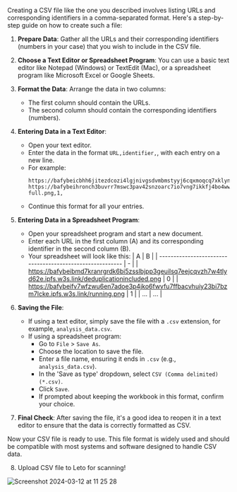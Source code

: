 Creating a CSV file like the one you described involves listing URLs and corresponding identifiers in a comma-separated format. Here's a step-by-step guide on how to create such a file:

1. **Prepare Data**: Gather all the URLs and their corresponding identifiers (numbers in your case) that you wish to include in the CSV file.

2. **Choose a Text Editor or Spreadsheet Program**: You can use a basic text editor like Notepad (Windows) or TextEdit (Mac), or a spreadsheet program like Microsoft Excel or Google Sheets.

3. **Format the Data**: Arrange the data in two columns:
    - The first column should contain the URLs.
    - The second column should contain the corresponding identifiers (numbers).

4. **Entering Data in a Text Editor**:
    - Open your text editor.
    - Enter the data in the format `URL,identifier,`, with each entry on a new line. 
    - For example:
      ```
      https://bafybeicbhh6jitezdcozi4lgjnivgsdvmbmstyyj6cqxmoqcq7xklyngxu.ipfs.w3s.link/doitforrey.png,0,
      https://bafybeihronch3buvrr7mswc3pav42snzoarc7io7vng7ikkfj4bo4wwprq.ipfs.w3s.link/head-full.png,1,
      ```
    - Continue this format for all your entries.

5. **Entering Data in a Spreadsheet Program**:
    - Open your spreadsheet program and start a new document.
    - Enter each URL in the first column (A) and its corresponding identifier in the second column (B).
    - Your spreadsheet will look like this:
      | A                                                         | B |
      | --------------------------------------------------------- | - |
      | https://bafybeibmd7kranrgrdk6bi5zsslbjpp3geuilsq7eejcqvzh7w4tlyd62e.ipfs.w3s.link/deduplicationincluded.png | 0 |
      | https://bafybeifv7wfzwu6en7adoe3p4jko6fwvfu7ffbacvhuiy23bi7bzm7lcke.ipfs.w3s.link/running.png | 1 |
      | ...                                                       | ... |

6. **Saving the File**:
    - If using a text editor, simply save the file with a `.csv` extension, for example, `analysis_data.csv`.
    - If using a spreadsheet program:
      - Go to `File` > `Save As`.
      - Choose the location to save the file.
      - Enter a file name, ensuring it ends in `.csv` (e.g., `analysis_data.csv`).
      - In the 'Save as type' dropdown, select `CSV (Comma delimited) (*.csv)`.
      - Click `Save`.
      - If prompted about keeping the workbook in this format, confirm your choice.

7. **Final Check**: After saving the file, it's a good idea to reopen it in a text editor to ensure that the data is correctly formatted as CSV.

Now your CSV file is ready to use. This file format is widely used and should be compatible with most systems and software designed to handle CSV data.

8. Upload CSV file to Leto for scanning!
   
![Screenshot 2024-03-12 at 11 25 28](https://github.com/noryev/analyzer-instructions/assets/30084404/405819f4-e2f4-4865-9747-11ac0d6f8afb)
